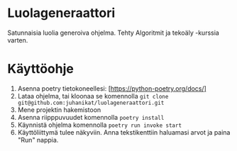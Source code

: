# Luolageneraattori

Satunnaisia luolia generoiva ohjelma. Tehty Algoritmit ja tekoäly -kurssia varten.

# Käyttöohje

1. Asenna poetry tietokoneellesi: [https://python-poetry.org/docs/]
2. Lataa ohjelma, tai kloonaa se komennolla `git clone git@github.com:juhanikat/luolageneraattori.git`
3. Mene projektin hakemistoon
4. Asenna riipppuvuudet komennolla `poetry install`
5. Käynnistä ohjelma komennolla `poetry run invoke start`
6. Käyttöliittymä tulee näkyviin. Anna tekstikenttiin haluamasi arvot ja paina "Run" nappia.
